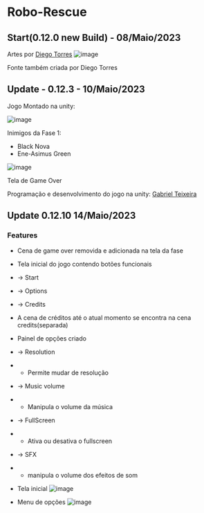 # Robo-Rescue

## Start(0.12.0 new Build) - 08/Maio/2023

Artes por [Diego Torres](https://www.instagram.com/diego.torres_arts/)
![image](https://user-images.githubusercontent.com/63520287/236963627-127c64ba-cf52-4512-a47c-80cc4f9613b4.png)

Fonte também criada por Diego Torres

## Update - 0.12.3 - 10/Maio/2023

Jogo Montado na unity:

![image](https://github.com/hyperGT/Robo-Rescue/assets/63520287/f62c7f3b-a56d-4d19-a5b3-80bba880c022)

Inimigos da Fase 1: 
* Black Nova 
* Ene-Asimus Green



![image](https://github.com/hyperGT/Robo-Rescue/assets/63520287/2589125d-f5ca-4852-bd43-3abc66838e01)

Tela de Game Over

Programação e desenvolvimento do jogo na unity: [Gabriel Teixeira](https://www.instagram.com/gtx_ch/)

## Update 0.12.10 14/Maio/2023
### Features

- Cena de game over removida e adicionada na tela da fase 
- Tela inicial do jogo contendo botões funcionais
- -> Start
- -> Options 
- -> Credits
- A cena de créditos até o atual momento se encontra na cena credits(separada)
- Painel de opções criado
- -> Resolution
- + Permite mudar de resolução
- -> Music volume
- + Manipula o volume da música
- -> FullScreen
- + Ativa ou desativa o fullscreen
- -> SFX 
- + manipula o volume dos efeitos de som

- Tela inicial
![image](https://github.com/hyperGT/Robo-Rescue/assets/63520287/ac2edc99-8cfa-4569-b2d0-38783272b819)

- Menu de opções
![image](https://github.com/hyperGT/Robo-Rescue/assets/63520287/00627cd3-c35b-43c1-82b4-842422a82ba3)










